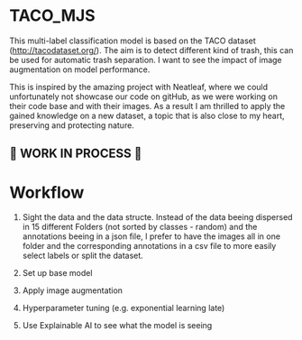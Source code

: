 # TACO_MJS
This multi-label classification model is based on the TACO dataset (http://tacodataset.org/). The aim is to detect different kind of trash, this can be used for automatic trash separation. I want to see the impact of image augmentation on model performance. 

This is inspired by the amazing project with Neatleaf, where we could unfortunately not showcase our code on gitHub, as we were working on their code base and with their images. As a result I am thrilled to apply the gained knowledge on a new dataset, a topic that is also close to my heart, preserving and protecting nature.


## :construction: WORK IN PROCESS :construction:


# Workflow

1. Sight the data and the data structe. Instead of the data beeing dispersed in 15 different Folders (not sorted by classes - random) and the annotations beeing in a json file, I prefer to have the images all in one folder and the corresponding annotations in a csv file to more easily select labels or split the dataset.


2. Set up base model

3. Apply image augmentation

4. Hyperparameter tuning (e.g. exponential learning late)

5. Use Explainable AI to see what the model is seeing



